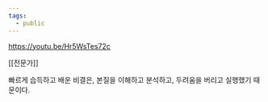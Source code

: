 ```yaml
---
tags:
  - public
---
```


https://youtu.be/Hr5WsTes72c

[[전문가]] 

빠르게 습득하고 배운 비결은, 본질을 이해하고 분석하고, 두려움을 버리고 실행했기 때문이다.

